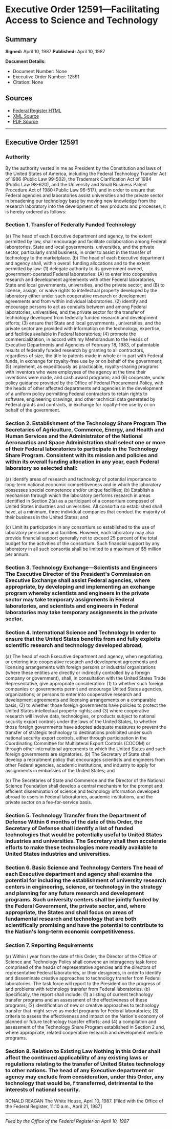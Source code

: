 # Executive Order 12591—Facilitating Access to Science and Technology

## Summary

**Signed:** April 10, 1987
**Published:** April 10, 1987

**Document Details:**
- Document Number: None
- Executive Order Number: 12591
- Citation: None

## Sources
- [Federal Register HTML](https://www.presidency.ucsb.edu/documents/executive-order-12591-facilitating-access-science-and-technology)
- [XML Source](None)
- [PDF Source](None)

---

## Executive Order 12591

### Authority

By the authority vested in me as President by the Constitution and laws of the United States of America, including the Federal Technology Transfer Act of 1986 (Public Law 99-502), the Trademark Clarification Act of 1984 (Public Law 98-620), and the University and Small Business Patent Procedure Act of 1980 (Public Law 96-517), and in order to ensure that Federal agencies and laboratories assist universities and the private sector in broadening our technology base by moving new knowledge from the research laboratory into the development of new products and processes, it is hereby ordered as follows:
### Section 1. Transfer of Federally Funded Technology

(a) The head of each Executive department and agency, to the extent permitted by law, shall encourage and facilitate collaboration among Federal laboratories, State and local governments, universities, and the private sector, particularly small business, in order to assist in the transfer of technology to the marketplace.
(b) The head of each Executive department and agency shall, within overall funding allocations and to the extent permitted by law:
    (1) delegate authority to its government owned, government-operated Federal laboratories:
(A) to enter into cooperative research and development agreements with other Federal laboratories, State and local governments, universities, and the private sector; and
(B) to license, assign, or waive rights to intellectual property developed by the laboratory either under such cooperative research or development agreements and from within individual laboratories.
    (2) identify and encourage persons to act as conduits between and among Federal laboratories, universities, and the private sector for the transfer of technology developed from federally funded research and development efforts;
    (3) ensure that State and local governments , universities, and the private sector are provided with information on the technology, expertise, and facilities available in Federal laboratories;
    (4) promote the commercialization, in accord with my Memorandum to the Heads of Executive Departments and Agencies of February 18, 1983, of patentable results of federally funded research by granting to all contractors, regardless of size, the title to patents made in whole or in part with Federal funds, in exchange for royalty-free use by or on behalf of the government;
    (5) implement, as expeditiously as practicable, royalty-sharing programs with inventors who were employees of the agency at the time their inventions were made, and cash award programs; and
    (6) cooperate, under policy guidance provided by the Office of Federal Procurement Policy, with the heads of other affected departments and agencies in the development of a uniform policy permitting Federal contractors to retain rights to software, engineering drawings, and other technical data generated by Federal grants and contracts, in exchange for royalty-free use by or on behalf of the government.
### Section 2. Establishment of the Technology Share Program The Secretaries of Agriculture, Commerce, Energy, and Health and Human Services and the Administrator of the National Aeronautics and Space Administration shall select one or more of their Federal laboratories to participate in the Technology Share Program. Consistent with its mission and policies and within its overall funding allocation in any year, each Federal laboratory so selected shall:

(a) Identify areas of research and technology of potential importance to long-term national economic competitiveness and in which the laboratory possesses special competence and/or unique facilities;
(b) Establish a mechanism through which the laboratory performs research in areas identified in Section 2(a) as a participant of a consortium composed of United States industries and universities. All consortia so established shall have, at a minimum, three individual companies that conduct the majority of their business in the United States; and

(c) Limit its participation in any consortium so established to the use of laboratory personnel and facilities. However, each laboratory may also provide financial support generally not to exceed 25 percent of the total budget for the activities of the consortium. Such financial support by any laboratory in all such consortia shall be limited to a maximum of $5 million per annum.
### Section 3. Technology Exchange—Scientists and Engineers The Executive Director of the President's Commission on Executive Exchange shall assist Federal agencies, where appropriate, by developing and implementing an exchange program whereby scientists and engineers in the private sector may take temporary assignments in Federal laboratories, and scientists and engineers in Federal laboratories may take temporary assignments in the private sector.

### Section 4. International Science and Technology In order to ensure that the United States benefits from and fully exploits scientific research and technology developed abroad,

(a) The head of each Executive department and agency, when negotiating or entering into cooperative research and development agreements and licensing arrangements with foreign persons or industrial organizations (where these entities are directly or indirectly controlled by a foreign company or government), shall, in consultation with the United States Trade Representative, give appropriate consideration:
    (1) to whether such foreign companies or governments permit and encourage United States agencies, organizations, or persons to enter into cooperative research and development agreements and licensing arrangements on a comparable basis;
    (2) to whether those foreign governments have policies to protect the United States intellectual property rights; and
    (3) where cooperative research will involve data, technologies, or products subject to national security export controls under the laws of the United States, to whether those foreign governments have adopted adequate measures to prevent the transfer of strategic technology to destinations prohibited under such national security export controls, either through participation in the Coordinating Committee for Multilateral Export Controls (COCOM) or through other international agreements to which the United States and such foreign governments are signatories.
(b) The Secretary of State shall develop a recruitment policy that encourages scientists and engineers from other Federal agencies, academic institutions, and industry to apply for assignments in embassies of the United States; and

(c) The Secretaries of State and Commerce and the Director of the National Science Foundation shall develop a central mechanism for the prompt and efficient dissemination of science and technology information developed abroad to users in Federal laboratories, academic institutions, and the private sector on a fee-for-service basis.
### Section 5. Technology Transfer from the Department of Defense Within 6 months of the date of this Order, the Secretary of Defense shall identify a list of funded technologies that would be potentially useful to United States industries and universities. The Secretary shall then accelerate efforts to make these technologies more readily available to United States industries and universities.

### Section 6. Basic Science and Technology Centers The head of each Executive department and agency shall examine the potential for including the establishment of university research centers in engineering, science, or technology in the strategy and planning for any future research and development programs. Such university centers shall be jointly funded by the Federal Government, the private sector, and, where appropriate, the States and shall focus on areas of fundamental research and technology that are both scientifically promising and have the potential to contribute to the Nation's long-term economic competitiveness.

### Section 7. Reporting Requirements

(a) Within I year from the date of this Order, the Director of the Office of Science and Technology Policy shall convene an interagency task force comprised of the heads of representative agencies and the directors of representative Federal laboratories, or their designees, in order to identify and disseminate creative approaches to technology transfer from Federal laboratories. The task force will report to the President on the progress of and problems with technology transfer from Federal laboratories.
(b) Specifically, the report shall include:
    (1) a listing of current technology transfer programs and an assessment of the effectiveness of these programs;
    (2) identification of new or creative approaches to technology transfer that might serve as model programs for Federal laboratories;
    (3) criteria to assess the effectiveness and impact on the Nation's economy of planned or future technology transfer efforts; and
    (4) a compilation and assessment of the Technology Share Program established in Section 2 and, where appropriate, related cooperative research and development venture programs.
### Section 8. Relation to Existing Law Nothing in this Order shall affect the continued applicability of any existing laws or regulations relating to the transfer of United States technology to other nations. The head of any Executive department or agency may exclude from consideration, under this Order, any technology that would be, f transferred, detrimental to the interests of national security.

RONALD REAGAN
The White House,
April 10, 1987.
[Filed with the Office of the Federal Register, 11:10 a.m., April 21, 1987]

---

*Filed by the Office of the Federal Register on April 10, 1987*
